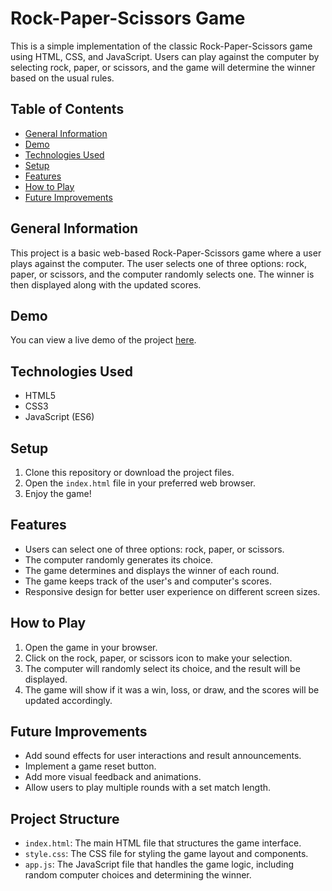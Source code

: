 # Rock-Paper-Scissors Game

This is a simple implementation of the classic Rock-Paper-Scissors game using HTML, CSS, and JavaScript. Users can play against the computer by selecting rock, paper, or scissors, and the game will determine the winner based on the usual rules.

## Table of Contents
- [General Information](#general-information)
- [Demo](#demo)
- [Technologies Used](#technologies-used)
- [Setup](#setup)
- [Features](#features)
- [How to Play](#how-to-play)
- [Future Improvements](#future-improvements)

## General Information
This project is a basic web-based Rock-Paper-Scissors game where a user plays against the computer. The user selects one of three options: rock, paper, or scissors, and the computer randomly selects one. The winner is then displayed along with the updated scores.

## Demo

You can view a live demo of the project [here](https://rock-paper-scissors-game-by-varnik.netlify.app/).

## Technologies Used
- HTML5
- CSS3
- JavaScript (ES6)

## Setup
1. Clone this repository or download the project files.
2. Open the `index.html` file in your preferred web browser.
3. Enjoy the game!

## Features
- Users can select one of three options: rock, paper, or scissors.
- The computer randomly generates its choice.
- The game determines and displays the winner of each round.
- The game keeps track of the user's and computer's scores.
- Responsive design for better user experience on different screen sizes.

## How to Play
1. Open the game in your browser.
2. Click on the rock, paper, or scissors icon to make your selection.
3. The computer will randomly select its choice, and the result will be displayed.
4. The game will show if it was a win, loss, or draw, and the scores will be updated accordingly.

## Future Improvements
- Add sound effects for user interactions and result announcements.
- Implement a game reset button.
- Add more visual feedback and animations.
- Allow users to play multiple rounds with a set match length.

## Project Structure
- `index.html`: The main HTML file that structures the game interface.
- `style.css`: The CSS file for styling the game layout and components.
- `app.js`: The JavaScript file that handles the game logic, including random computer choices and determining the winner.
